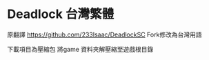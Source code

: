 # Deadlock 台灣繁體

原翻譯 https://github.com/233Isaac/DeadlockSC
Fork修改為台灣用語

下載項目為壓縮包
將game 資料夾解壓縮至遊戲根目錄



